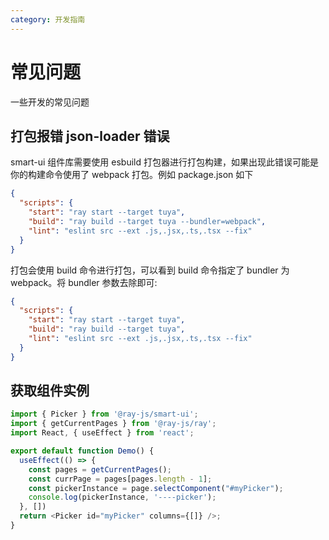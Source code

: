 ```yaml
---
category: 开发指南
---
```


# 常见问题

一些开发的常见问题

## 打包报错 json-loader 错误

smart-ui 组件库需要使用 esbuild 打包器进行打包构建，如果出现此错误可能是你的构建命令使用了 webpack 打包。例如 package.json 如下

```json
{
  "scripts": {
    "start": "ray start --target tuya",
    "build": "ray build --target tuya --bundler=webpack",
    "lint": "eslint src --ext .js,.jsx,.ts,.tsx --fix"
  }
}
```

打包会使用 build 命令进行打包，可以看到 build 命令指定了 bundler 为 webpack。将 bundler 参数去除即可:

```json
{
  "scripts": {
    "start": "ray start --target tuya",
    "build": "ray build --target tuya",
    "lint": "eslint src --ext .js,.jsx,.ts,.tsx --fix"
  }
}
```

## 获取组件实例

```javascript
import { Picker } from '@ray-js/smart-ui';
import { getCurrentPages } from '@ray-js/ray';
import React, { useEffect } from 'react';

export default function Demo() {
  useEffect(() => {
    const pages = getCurrentPages();
    const currPage = pages[pages.length - 1];
    const pickerInstance = page.selectComponent("#myPicker");
    console.log(pickerInstance, '----picker');
  }, [])
  return <Picker id="myPicker" columns={[]} />;
}
```